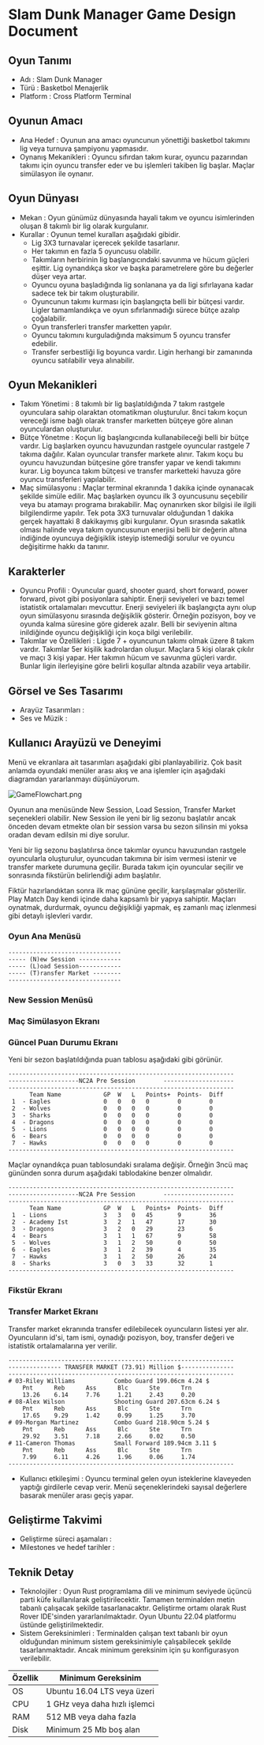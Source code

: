 # Slam Dunk Manager Game Design Document

## Oyun Tanımı

- Adı  : Slam Dunk Manager
- Türü : Basketbol Menajerlik
- Platform : Cross Platform Terminal

## Oyunun Amacı

- Ana Hedef : Oyunun ana amacı oyuncunun yönettiği basketbol takımını lig veya turnuva şampiyonu yapmasıdır.
- Oynanış Mekanikleri : Oyuncu sıfırdan takım kurar, oyuncu pazarından takımı için oyuncu transfer eder ve bu işlemleri takiben lig başlar. Maçlar simülasyon ile oynanır.

## Oyun Dünyası

- Mekan : Oyun günümüz dünyasında hayali takım ve oyuncu isimlerinden oluşan 8 takımlı bir lig olarak kurgulanır.
- Kurallar : Oyunun temel kuralları aşağıdaki gibidir.
  - Lig 3X3 turnavalar içerecek şekilde tasarlanır. 
  - Her takımın en fazla 5 oyuncusu olabilir.
  - Takımların herbirinin lig başlangıcındaki savunma ve hücum güçleri eşittir. Lig oynandıkça skor ve başka parametrelere göre bu değerler düşer veya artar.
  - Oyuncu oyuna başladığında lig sonlanana ya da ligi sıfırlayana kadar sadece tek bir takım oluşturabilir.
  - Oyuncunun takımı kurması için başlangıçta belli bir bütçesi vardır. Ligler tamamlandıkça ve oyun sıfırlanmadığı sürece bütçe azalıp çoğalabilir.
  - Oyun transferleri transfer marketten yapılır.
  - Oyuncu takımını kurguladığında maksimum 5 oyuncu transfer edebilir.
  - Transfer serbestliği lig boyunca vardır. Ligin herhangi bir zamanında oyuncu satılabilir veya alınabilir.

## Oyun Mekanikleri

- Takım Yönetimi : 8 takımlı bir lig başlatıldığında 7 takım rastgele oyunculara sahip olaraktan otomatikman oluşturulur. 8nci takım koçun vereceği isme bağlı olarak transfer marketten bütçeye göre alınan oyunculardan oluşturulur.
- Bütçe Yönetme : Koçun lig başlangıcında kullanabileceği belli bir bütçe vardır. Lig başlarken oyuncu havuzundan rastgele oyuncular rastgele 7 takıma dağılır. Kalan oyuncular transfer markete alınır. Takım koçu bu oyuncu havuzundan bütçesine göre transfer yapar ve kendi takımını kurar. Lig boyunca takım bütçesi ve transfer marketteki havuza göre oyuncu transferleri yapılabilir.
- Maç simülasyonu : Maçlar terminal ekranında 1 dakika içinde oynanacak şekilde simüle edilir. Maç başlarken oyuncu ilk 3 oyuncusunu seçebilir veya bu atamayı programa bırakabilir. Maç oynanırken skor bilgisi ile ilgili bilgilendirme yapılır. Tek pota 3X3 turnuvalar olduğundan 1 dakika gerçek hayattaki 8 dakikaymış gibi kurgulanır. Oyun sırasında sakatlık olması halinde veya takım oyuncusunun enerjisi belli bir değerin altına indiğinde oyuncuya değişiklik isteyip istemediği sorulur ve oyuncu değişitirme hakkı da tanınır. 

## Karakterler

- Oyuncu Profili : Oyuncular guard, shooter guard, short forward, power forward, pivot gibi posiyonlara sahiptir. Enerji seviyeleri ve bazı temel istatistik ortalamaları mevcuttur. Enerji seviyeleri ilk başlangıçta aynı olup oyun simülasyonu sırasında değişiklik gösterir. Örneğin pozisyon, boy ve oyunda kalma süresine göre giderek azalır. Belli bir seviyenin altına inildiğinde oyuncu değişikliği için koça bilgi verilebilir.
- Takımlar ve Özellikleri : Ligde 7 + oyuncunun takımı olmak üzere 8 takım vardır. Takımlar 5er kişilik kadrolardan oluşur. Maçlara 5 kişi olarak çıkılır ve maçı 3 kişi yapar. Her takımın hücum ve savunma güçleri vardır. Bunlar ligin ilerleyişine göre belirli koşullar altında azabilir veya artabilir.

## Görsel ve Ses Tasarımı

- Arayüz Tasarımları :
- Ses ve Müzik :

## Kullanıcı Arayüzü ve Deneyimi

Menü ve ekranlara ait tasarımları aşağıdaki gibi planlayabiliriz. Çok basit anlamda oyundaki menüler arası akış ve ana işlemler için aşağıdaki diagramdan yararlanmayı düşünüyorum.

![GameFlowchart.png](GameFlowchart.png)

Oyunun ana menüsünde New Session, Load Session, Transfer Market seçenekleri olabilir. New Session ile yeni bir lig sezonu başlatılır ancak önceden devam etmekte olan bir session varsa bu sezon silinsin mi yoksa oradan devam edilsin mi diye sorulur.

Yeni bir lig sezonu başlatılırsa önce takımlar oyuncu havuzundan rastgele oyuncularla oluşturulur, oyuncudan takımına bir isim vermesi istenir ve transfer markete durumuna geçilir. Burada takım için oyuncular seçilir ve sonrasında fikstürün belirlendiği adım başlatılır. 

Fiktür hazırlandıktan sonra ilk maç gününe geçilir, karşılaşmalar gösterilir. Play Match Day kendi içinde daha kapsamlı bir yapıya sahiptir. Maçları oynatmak, durdurmak, oyuncu değişikliği yapmak, eş zamanlı maç izlenmesi gibi detaylı işlevleri vardır.

### Oyun Ana Menüsü

```text
--------------------------------
----- (N)ew Session ------------
----- (L)oad Session------------
----- (T)ransfer Market --------
--------------------------------
```

### New Session Menüsü

### Maç Simülasyon Ekranı

### Güncel Puan Durumu Ekranı

Yeni bir sezon başlatıldığında puan tablosu aşağıdaki gibi görünür.

```text
----------------------------------------------------------------
--------------------NC2A Pre Session        --------------------
----------------------------------------------------------------
      Team Name            GP  W   L   Points+  Points-  Diff     
 1  - Eagles               0   0   0   0        0        0        
 2  - Wolves               0   0   0   0        0        0        
 3  - Sharks               0   0   0   0        0        0        
 4  - Dragons              0   0   0   0        0        0        
 5  - Lions                0   0   0   0        0        0        
 6  - Bears                0   0   0   0        0        0        
 7  - Hawks                0   0   0   0        0        0        
----------------------------------------------------------------
```

Maçlar oynandıkça puan tablosundaki sıralama değişir. Örneğin 3ncü maç gününden sonra durum aşağıdaki tablodakine benzer olmalıdır.

```text
----------------------------------------------------------------
--------------------NC2A Pre Session        --------------------
----------------------------------------------------------------
      Team Name            GP  W   L   Points+  Points-  Diff     
 1  - Lions                3   3   0   45       9        36       
 2  - Academy Ist          3   2   1   47       17       30       
 3  - Dragons              3   2   0   29       23       6        
 4  - Bears                3   1   1   67       9        58       
 5  - Wolves               3   1   2   50       0        50       
 6  - Eagles               3   1   2   39       4        35       
 7  - Hawks                3   1   2   50       26       24       
 8  - Sharks               3   0   3   33       32       1        
----------------------------------------------------------------
```

### Fikstür Ekranı

### Transfer Market Ekranı

Transfer market ekranında transfer edilebilecek oyuncuların listesi yer alır. Oyuncuların id'si, tam ismi, oynadığı pozisyon, boy, transfer değeri ve istatistik ortalamalarına yer verilir.

```text
----------------------------------------------------------------
--------------- TRANSFER MARKET (73.91) Million $---------------
----------------------------------------------------------------
# 03-Riley Williams           Combo Guard 199.06cm 4.24 $
	Pnt      Reb      Ass      Blc      Ste      Trn     
	13.26    6.14     7.76     1.21     2.43     0.20    
# 08-Alex Wilson              Shooting Guard 207.63cm 6.24 $
	Pnt      Reb      Ass      Blc      Ste      Trn     
	17.65    9.29     1.42     0.99     1.25     3.70    
# 09-Morgan Martinez          Combo Guard 218.90cm 5.24 $
	Pnt      Reb      Ass      Blc      Ste      Trn     
	29.92    3.51     7.18     2.66     0.02     0.50    
# 11-Cameron Thomas           Small Forward 189.94cm 3.11 $
	Pnt      Reb      Ass      Blc      Ste      Trn     
	7.99     6.11     4.26     1.96     0.06     1.74    
----------------------------------------------------------------
```

- Kullanıcı etkileşimi : Oyuncu terminal gelen oyun isteklerine klaveyeden yaptığı girdilerle cevap verir. Menü seçeneklerindeki sayısal değerlere basarak menüler arası geçiş yapar.

## Geliştirme Takvimi

- Geliştirme süreci aşamaları :
- Milestones ve hedef tarihler :

## Teknik Detay

- Teknolojiler : Oyun Rust programlama dili ve minimum seviyede üçüncü parti küfe kullanılarak geliştirilecektir. Tamamen terminalden metin tabanlı çalışacak şekilde tasarlanacaktır. Geliştirme ortamı olarak Rust Rover IDE'sinden yararlanılmaktadır. Oyun Ubuntu 22.04 platformu üstünde geliştirilmektedir.  
- Sistem Gereksinimleri : Terminalden çalışan text tabanlı bir oyun olduğundan minimum sistem gereksinimiyle çalışabilecek şekilde tasarlanmaktadır. Ancak minimum gereksinim için şu konfigurasyon verilebilir.

| Özellik | Minimum Gereksinim            |
|---------|-------------------------------|
| OS      | Ubuntu 16.04 LTS veya üzeri   |
| CPU     | 1 GHz veya daha hızlı işlemci |
| RAM     | 512 MB veya daha fazla        |
| Disk    | Minimum 25 Mb boş alan        |
